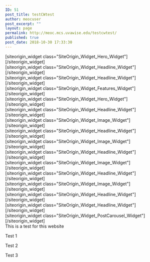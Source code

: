 ```yaml
---
ID: 51
post_title: testCWtest
author: meocuser
post_excerpt: ""
layout: page
permalink: http://meoc.mcs.uvawise.edu/testcwtest/
published: true
post_date: 2018-10-30 17:33:30
---
```

<div id="pl-51"  class="panel-layout" ><div id="pg-51-0"  class="panel-grid panel-has-style"  data-style="{&quot;background_display&quot;:&quot;tile&quot;,&quot;bottom_margin&quot;:&quot;0px&quot;,&quot;row_stretch&quot;:&quot;full-stretched&quot;}" ><div class="siteorigin-panels-stretch panel-row-style panel-row-style-for-51-0" data-stretch-type="full-stretched" ><div id="pgc-51-0-0"  class="panel-grid-cell"  data-weight="1" ><div id="panel-51-0-0-0" class="so-panel widget widget_sow-hero panel-first-child panel-last-child" data-index="0" data-style="{&quot;background_image_attachment&quot;:&quot;77&quot;,&quot;background_image_attachment_fallback&quot;:false,&quot;background_display&quot;:&quot;tile&quot;}" ><div class="panel-widget-style panel-widget-style-for-51-0-0-0" >[siteorigin_widget class="SiteOrigin_Widget_Hero_Widget"]<input type="hidden" value="{&quot;instance&quot;:{&quot;frames&quot;:[{&quot;content&quot;:&quot;&lt;h1 style=\&quot;text-align: center;\&quot;&gt;Beautifully Baked&lt;\/h1&gt;&lt;p style=\&quot;text-align: center;\&quot;&gt;[buttons]&lt;\/p&gt;&quot;,&quot;content_selected_editor&quot;:&quot;tinymce&quot;,&quot;buttons&quot;:[{&quot;button&quot;:{&quot;text&quot;:&quot;View Recipes&quot;,&quot;url&quot;:&quot;http:\/\/siteorigin.com&quot;,&quot;button_icon&quot;:{&quot;icon_selected&quot;:&quot;&quot;,&quot;icon_color&quot;:false,&quot;icon&quot;:0,&quot;so_field_container_state&quot;:&quot;closed&quot;},&quot;design&quot;:{&quot;align&quot;:&quot;center&quot;,&quot;theme&quot;:&quot;wire&quot;,&quot;button_color&quot;:&quot;#ffffff&quot;,&quot;text_color&quot;:&quot;#c75d5d&quot;,&quot;hover&quot;:true,&quot;font_size&quot;:&quot;1.3&quot;,&quot;rounding&quot;:&quot;0&quot;,&quot;padding&quot;:&quot;1&quot;,&quot;so_field_container_state&quot;:&quot;open&quot;},&quot;attributes&quot;:{&quot;id&quot;:&quot;&quot;,&quot;title&quot;:&quot;&quot;,&quot;onclick&quot;:&quot;&quot;,&quot;so_field_container_state&quot;:&quot;closed&quot;},&quot;new_window&quot;:false}}],&quot;background&quot;:{&quot;image&quot;:false,&quot;image_fallback&quot;:&quot;https:\/\/layouts.siteorigin.com\/wp-content\/uploads\/2016\/05\/brussels-804053.jpg#2160x1440&quot;,&quot;opacity&quot;:85,&quot;color&quot;:&quot;#444444&quot;,&quot;url&quot;:&quot;&quot;,&quot;so_field_container_state&quot;:&quot;open&quot;,&quot;new_window&quot;:false,&quot;videos&quot;:[]}}],&quot;controls&quot;:{&quot;speed&quot;:800,&quot;timeout&quot;:8000,&quot;nav_color_hex&quot;:&quot;#FFFFFF&quot;,&quot;nav_style&quot;:&quot;thin&quot;,&quot;nav_size&quot;:25,&quot;so_field_container_state&quot;:&quot;closed&quot;},&quot;design&quot;:{&quot;height&quot;:false,&quot;height_unit&quot;:&quot;px&quot;,&quot;padding&quot;:&quot;200px&quot;,&quot;padding_unit&quot;:&quot;px&quot;,&quot;extra_top_padding&quot;:&quot;0px&quot;,&quot;extra_top_padding_unit&quot;:&quot;px&quot;,&quot;padding_sides&quot;:&quot;20px&quot;,&quot;padding_sides_unit&quot;:&quot;px&quot;,&quot;width&quot;:&quot;1280px&quot;,&quot;width_unit&quot;:&quot;px&quot;,&quot;heading_font&quot;:&quot;Open Sans:600&quot;,&quot;heading_color&quot;:&quot;#FFFFFF&quot;,&quot;heading_size&quot;:&quot;64px&quot;,&quot;heading_size_unit&quot;:&quot;px&quot;,&quot;heading_shadow&quot;:0,&quot;text_size&quot;:&quot;64px&quot;,&quot;text_size_unit&quot;:&quot;px&quot;,&quot;text_color&quot;:&quot;#F6F6F6&quot;,&quot;so_field_container_state&quot;:&quot;closed&quot;},&quot;_sow_form_id&quot;:&quot;5739f153d923f&quot;,&quot;id&quot;:&quot;sow-hero-5110000&quot;,&quot;option_name&quot;:&quot;widget_sow-hero&quot;},&quot;args&quot;:{&quot;before_widget&quot;:&quot;&lt;div id=\&quot;panel-51-0-0-0\&quot; class=\&quot;so-panel widget widget_sow-hero panel-first-child panel-last-child\&quot; data-index=\&quot;0\&quot; data-style=\&quot;{&amp;quot;background_image_attachment&amp;quot;:&amp;quot;77&amp;quot;,&amp;quot;background_image_attachment_fallback&amp;quot;:false,&amp;quot;background_display&amp;quot;:&amp;quot;tile&amp;quot;}\&quot; &gt;&lt;div class=\&quot;panel-widget-style panel-widget-style-for-51-0-0-0\&quot; &gt;&quot;,&quot;after_widget&quot;:&quot;&lt;\/div&gt;&lt;\/div&gt;&quot;,&quot;before_title&quot;:&quot;&lt;h3 class=\&quot;widget-title\&quot;&gt;&quot;,&quot;after_title&quot;:&quot;&lt;\/h3&gt;&quot;,&quot;widget_id&quot;:&quot;widget-0-0-0&quot;}}" />[/siteorigin_widget]</div></div></div></div></div><div id="pg-51-1"  class="panel-grid panel-has-style"  data-style="{&quot;padding&quot;:&quot;3%&quot;,&quot;background&quot;:&quot;#e5d96b&quot;,&quot;background_display&quot;:&quot;tile&quot;,&quot;row_stretch&quot;:&quot;full-stretched&quot;}" ><div class="siteorigin-panels-stretch panel-row-style panel-row-style-for-51-1" data-stretch-type="full-stretched" ><div id="pgc-51-1-0"  class="panel-grid-cell"  data-weight="1" ><div id="panel-51-1-0-0" class="so-panel widget widget_sow-headline panel-first-child panel-last-child" data-index="1" data-style="{&quot;background_display&quot;:&quot;tile&quot;}" >[siteorigin_widget class="SiteOrigin_Widget_Headline_Widget"]<input type="hidden" value="{&quot;instance&quot;:{&quot;headline&quot;:{&quot;text&quot;:&quot;\&quot;If it&#039;s beautifully baked and deliciously decadent, we will teach you how\&quot;&quot;,&quot;tag&quot;:&quot;h1&quot;,&quot;font&quot;:&quot;Open Sans:300&quot;,&quot;color&quot;:&quot;#ffffff&quot;,&quot;align&quot;:&quot;center&quot;,&quot;so_field_container_state&quot;:&quot;open&quot;},&quot;sub_headline&quot;:{&quot;text&quot;:&quot;&quot;,&quot;tag&quot;:&quot;h3&quot;,&quot;font&quot;:&quot;default&quot;,&quot;color&quot;:&quot;#000000&quot;,&quot;align&quot;:&quot;center&quot;,&quot;so_field_container_state&quot;:&quot;closed&quot;},&quot;divider&quot;:{&quot;style&quot;:&quot;none&quot;,&quot;weight&quot;:&quot;thin&quot;,&quot;color&quot;:&quot;#EEEEEE&quot;,&quot;side_margin&quot;:&quot;60px&quot;,&quot;side_margin_unit&quot;:&quot;px&quot;,&quot;top_margin&quot;:&quot;20px&quot;,&quot;top_margin_unit&quot;:&quot;px&quot;,&quot;so_field_container_state&quot;:&quot;closed&quot;},&quot;_sow_form_id&quot;:&quot;5739fbe9eea7e&quot;,&quot;id&quot;:&quot;sow-headline-5110001&quot;,&quot;option_name&quot;:&quot;widget_sow-headline&quot;},&quot;args&quot;:{&quot;before_widget&quot;:&quot;&lt;div id=\&quot;panel-51-1-0-0\&quot; class=\&quot;so-panel widget widget_sow-headline panel-first-child panel-last-child\&quot; data-index=\&quot;1\&quot; data-style=\&quot;{&amp;quot;background_display&amp;quot;:&amp;quot;tile&amp;quot;}\&quot; &gt;&quot;,&quot;after_widget&quot;:&quot;&lt;\/div&gt;&quot;,&quot;before_title&quot;:&quot;&lt;h3 class=\&quot;widget-title\&quot;&gt;&quot;,&quot;after_title&quot;:&quot;&lt;\/h3&gt;&quot;,&quot;widget_id&quot;:&quot;widget-1-0-0&quot;}}" />[/siteorigin_widget]</div></div></div></div><div id="pg-51-2"  class="panel-grid panel-has-style"  data-style="{&quot;padding&quot;:&quot;2%&quot;,&quot;background_display&quot;:&quot;tile&quot;,&quot;bottom_margin&quot;:&quot;5%&quot;,&quot;row_stretch&quot;:&quot;full&quot;}" ><div class="siteorigin-panels-stretch panel-row-style panel-row-style-for-51-2" data-stretch-type="full" ><div id="pgc-51-2-0"  class="panel-grid-cell"  data-weight="1" ><div id="panel-51-2-0-0" class="so-panel widget widget_sow-headline panel-first-child" data-index="2" data-style="{&quot;background_display&quot;:&quot;tile&quot;}" >[siteorigin_widget class="SiteOrigin_Widget_Headline_Widget"]<input type="hidden" value="{&quot;instance&quot;:{&quot;headline&quot;:{&quot;text&quot;:&quot;Services&quot;,&quot;tag&quot;:&quot;h1&quot;,&quot;font&quot;:&quot;Open Sans:300&quot;,&quot;color&quot;:&quot;#333333&quot;,&quot;align&quot;:&quot;center&quot;,&quot;so_field_container_state&quot;:&quot;open&quot;},&quot;sub_headline&quot;:{&quot;text&quot;:&quot;&quot;,&quot;tag&quot;:&quot;h3&quot;,&quot;font&quot;:&quot;default&quot;,&quot;color&quot;:&quot;#000000&quot;,&quot;align&quot;:&quot;center&quot;,&quot;so_field_container_state&quot;:&quot;closed&quot;},&quot;divider&quot;:{&quot;style&quot;:&quot;none&quot;,&quot;weight&quot;:&quot;thin&quot;,&quot;color&quot;:&quot;#EEEEEE&quot;,&quot;side_margin&quot;:&quot;60px&quot;,&quot;side_margin_unit&quot;:&quot;px&quot;,&quot;top_margin&quot;:&quot;20px&quot;,&quot;top_margin_unit&quot;:&quot;px&quot;,&quot;so_field_container_state&quot;:&quot;closed&quot;},&quot;_sow_form_id&quot;:&quot;573b3da0957b7&quot;,&quot;id&quot;:&quot;sow-headline-5110002&quot;,&quot;option_name&quot;:&quot;widget_sow-headline&quot;},&quot;args&quot;:{&quot;before_widget&quot;:&quot;&lt;div id=\&quot;panel-51-2-0-0\&quot; class=\&quot;so-panel widget widget_sow-headline panel-first-child\&quot; data-index=\&quot;2\&quot; data-style=\&quot;{&amp;quot;background_display&amp;quot;:&amp;quot;tile&amp;quot;}\&quot; &gt;&quot;,&quot;after_widget&quot;:&quot;&lt;\/div&gt;&quot;,&quot;before_title&quot;:&quot;&lt;h3 class=\&quot;widget-title\&quot;&gt;&quot;,&quot;after_title&quot;:&quot;&lt;\/h3&gt;&quot;,&quot;widget_id&quot;:&quot;widget-2-0-0&quot;}}" />[/siteorigin_widget]</div><div id="panel-51-2-0-1" class="so-panel widget widget_sow-features panel-last-child" data-index="3" data-style="{&quot;background_display&quot;:&quot;tile&quot;}" >[siteorigin_widget class="SiteOrigin_Widget_Features_Widget"]<input type="hidden" value="{&quot;instance&quot;:{&quot;features&quot;:[{&quot;container_color&quot;:&quot;#e5d96b&quot;,&quot;container_position&quot;:&quot;top&quot;,&quot;icon&quot;:&quot;fontawesome-file-text-o&quot;,&quot;icon_title&quot;:&quot;&quot;,&quot;icon_color&quot;:&quot;#FFFFFF&quot;,&quot;icon_image&quot;:0,&quot;icon_image_size&quot;:&quot;full&quot;,&quot;title&quot;:&quot;Recipes&quot;,&quot;text&quot;:&quot;At vero eos et accusamus et iusto odio dignissimos ducimus qui blanditiis praesentium voluptatum&quot;,&quot;text_selected_editor&quot;:&quot;tinymce&quot;,&quot;more_text&quot;:&quot;&quot;,&quot;more_url&quot;:&quot;&quot;},{&quot;container_color&quot;:&quot;#e5d96b&quot;,&quot;container_position&quot;:&quot;top&quot;,&quot;icon&quot;:&quot;fontawesome-birthday-cake&quot;,&quot;icon_title&quot;:&quot;&quot;,&quot;icon_color&quot;:&quot;#FFFFFF&quot;,&quot;icon_image&quot;:0,&quot;icon_image_size&quot;:&quot;full&quot;,&quot;title&quot;:&quot;Lessons&quot;,&quot;text&quot;:&quot;At vero eos et accusamus et iusto odio dignissimos ducimus qui blanditiis praesentium voluptatum&quot;,&quot;text_selected_editor&quot;:&quot;tinymce&quot;,&quot;more_text&quot;:&quot;&quot;,&quot;more_url&quot;:&quot;&quot;},{&quot;container_color&quot;:&quot;#e5d96b&quot;,&quot;container_position&quot;:&quot;top&quot;,&quot;icon&quot;:&quot;fontawesome-shopping-cart&quot;,&quot;icon_title&quot;:&quot;&quot;,&quot;icon_color&quot;:&quot;#FFFFFF&quot;,&quot;icon_image&quot;:0,&quot;icon_image_size&quot;:&quot;full&quot;,&quot;title&quot;:&quot;Products&quot;,&quot;text&quot;:&quot;At vero eos et accusamus et iusto odio dignissimos ducimus qui blanditiis praesentium voluptatum&quot;,&quot;text_selected_editor&quot;:&quot;tinymce&quot;,&quot;more_text&quot;:&quot;&quot;,&quot;more_url&quot;:&quot;&quot;}],&quot;fonts&quot;:{&quot;title_options&quot;:{&quot;font&quot;:&quot;default&quot;,&quot;size&quot;:false,&quot;size_unit&quot;:&quot;px&quot;,&quot;color&quot;:false,&quot;so_field_container_state&quot;:&quot;closed&quot;},&quot;text_options&quot;:{&quot;font&quot;:&quot;default&quot;,&quot;size&quot;:false,&quot;size_unit&quot;:&quot;px&quot;,&quot;color&quot;:false,&quot;so_field_container_state&quot;:&quot;closed&quot;},&quot;more_text_options&quot;:{&quot;font&quot;:&quot;default&quot;,&quot;size&quot;:false,&quot;size_unit&quot;:&quot;px&quot;,&quot;color&quot;:false,&quot;so_field_container_state&quot;:&quot;closed&quot;},&quot;so_field_container_state&quot;:&quot;closed&quot;},&quot;container_shape&quot;:&quot;sticker&quot;,&quot;container_size&quot;:&quot;185px&quot;,&quot;container_size_unit&quot;:&quot;px&quot;,&quot;icon_size&quot;:&quot;70px&quot;,&quot;icon_size_unit&quot;:&quot;px&quot;,&quot;per_row&quot;:3,&quot;responsive&quot;:true,&quot;_sow_form_id&quot;:&quot;573a04512e7d7&quot;,&quot;title_link&quot;:false,&quot;icon_link&quot;:false,&quot;new_window&quot;:false,&quot;id&quot;:&quot;sow-features-5110003&quot;,&quot;option_name&quot;:&quot;widget_sow-features&quot;},&quot;args&quot;:{&quot;before_widget&quot;:&quot;&lt;div id=\&quot;panel-51-2-0-1\&quot; class=\&quot;so-panel widget widget_sow-features panel-last-child\&quot; data-index=\&quot;3\&quot; data-style=\&quot;{&amp;quot;background_display&amp;quot;:&amp;quot;tile&amp;quot;}\&quot; &gt;&quot;,&quot;after_widget&quot;:&quot;&lt;\/div&gt;&quot;,&quot;before_title&quot;:&quot;&lt;h3 class=\&quot;widget-title\&quot;&gt;&quot;,&quot;after_title&quot;:&quot;&lt;\/h3&gt;&quot;,&quot;widget_id&quot;:&quot;widget-2-0-1&quot;}}" />[/siteorigin_widget]</div></div></div></div><div id="pg-51-3"  class="panel-grid panel-has-style"  data-style="{&quot;background_display&quot;:&quot;tile&quot;,&quot;row_stretch&quot;:&quot;full-stretched&quot;}" ><div class="siteorigin-panels-stretch panel-row-style panel-row-style-for-51-3" data-stretch-type="full-stretched" ><div id="pgc-51-3-0"  class="panel-grid-cell"  data-weight="1" ><div id="panel-51-3-0-0" class="so-panel widget widget_sow-hero panel-first-child panel-last-child" data-index="4" data-style="{&quot;background_display&quot;:&quot;tile&quot;}" >[siteorigin_widget class="SiteOrigin_Widget_Hero_Widget"]<input type="hidden" value="{&quot;instance&quot;:{&quot;frames&quot;:[{&quot;content&quot;:&quot;&lt;h1 style=\&quot;text-align: center;\&quot;&gt;\&quot;You only live once, lick the bowl\&quot;&lt;\/h1&gt;&quot;,&quot;content_selected_editor&quot;:&quot;tinymce&quot;,&quot;buttons&quot;:[{&quot;button&quot;:{&quot;text&quot;:&quot;View Recipes&quot;,&quot;url&quot;:&quot;http:\/\/siteorigin.com&quot;,&quot;button_icon&quot;:{&quot;icon_selected&quot;:&quot;&quot;,&quot;icon_color&quot;:false,&quot;icon&quot;:0,&quot;so_field_container_state&quot;:&quot;closed&quot;},&quot;design&quot;:{&quot;align&quot;:&quot;center&quot;,&quot;theme&quot;:&quot;wire&quot;,&quot;button_color&quot;:&quot;#ffffff&quot;,&quot;text_color&quot;:&quot;#d9b435&quot;,&quot;hover&quot;:true,&quot;font_size&quot;:&quot;1.3&quot;,&quot;rounding&quot;:&quot;0&quot;,&quot;padding&quot;:&quot;1&quot;,&quot;so_field_container_state&quot;:&quot;open&quot;},&quot;attributes&quot;:{&quot;id&quot;:&quot;&quot;,&quot;title&quot;:&quot;&quot;,&quot;onclick&quot;:&quot;&quot;,&quot;so_field_container_state&quot;:&quot;closed&quot;},&quot;new_window&quot;:false}}],&quot;background&quot;:{&quot;image&quot;:false,&quot;image_fallback&quot;:&quot;https:\/\/layouts.siteorigin.com\/wp-content\/uploads\/2016\/05\/wafer-1268925_1920.jpg#1920x1440&quot;,&quot;opacity&quot;:85,&quot;color&quot;:&quot;#444444&quot;,&quot;url&quot;:&quot;&quot;,&quot;so_field_container_state&quot;:&quot;open&quot;,&quot;new_window&quot;:false,&quot;videos&quot;:[]}}],&quot;controls&quot;:{&quot;speed&quot;:800,&quot;timeout&quot;:8000,&quot;nav_color_hex&quot;:&quot;#FFFFFF&quot;,&quot;nav_style&quot;:&quot;thin&quot;,&quot;nav_size&quot;:25,&quot;so_field_container_state&quot;:&quot;closed&quot;},&quot;design&quot;:{&quot;height&quot;:false,&quot;height_unit&quot;:&quot;px&quot;,&quot;padding&quot;:&quot;150px&quot;,&quot;padding_unit&quot;:&quot;px&quot;,&quot;extra_top_padding&quot;:&quot;0px&quot;,&quot;extra_top_padding_unit&quot;:&quot;px&quot;,&quot;padding_sides&quot;:&quot;20px&quot;,&quot;padding_sides_unit&quot;:&quot;px&quot;,&quot;width&quot;:&quot;1280px&quot;,&quot;width_unit&quot;:&quot;px&quot;,&quot;heading_font&quot;:&quot;Open Sans:300&quot;,&quot;heading_color&quot;:&quot;#FFFFFF&quot;,&quot;heading_size&quot;:&quot;48px&quot;,&quot;heading_size_unit&quot;:&quot;px&quot;,&quot;heading_shadow&quot;:0,&quot;text_size&quot;:&quot;48px&quot;,&quot;text_size_unit&quot;:&quot;px&quot;,&quot;text_color&quot;:&quot;#F6F6F6&quot;,&quot;so_field_container_state&quot;:&quot;open&quot;},&quot;_sow_form_id&quot;:&quot;573a144210955&quot;,&quot;id&quot;:&quot;sow-hero-5110004&quot;,&quot;option_name&quot;:&quot;widget_sow-hero&quot;},&quot;args&quot;:{&quot;before_widget&quot;:&quot;&lt;div id=\&quot;panel-51-3-0-0\&quot; class=\&quot;so-panel widget widget_sow-hero panel-first-child panel-last-child\&quot; data-index=\&quot;4\&quot; data-style=\&quot;{&amp;quot;background_display&amp;quot;:&amp;quot;tile&amp;quot;}\&quot; &gt;&quot;,&quot;after_widget&quot;:&quot;&lt;\/div&gt;&quot;,&quot;before_title&quot;:&quot;&lt;h3 class=\&quot;widget-title\&quot;&gt;&quot;,&quot;after_title&quot;:&quot;&lt;\/h3&gt;&quot;,&quot;widget_id&quot;:&quot;widget-3-0-0&quot;}}" />[/siteorigin_widget]</div></div></div></div><div id="pg-51-4"  class="panel-grid panel-has-style"  data-style="{&quot;padding&quot;:&quot;2%&quot;,&quot;background_display&quot;:&quot;tile&quot;,&quot;bottom_margin&quot;:&quot;2%&quot;}" ><div class="panel-row-style panel-row-style-for-51-4" ><div id="pgc-51-4-0"  class="panel-grid-cell"  data-weight="1" ><div id="panel-51-4-0-0" class="so-panel widget widget_sow-headline panel-first-child panel-last-child" data-index="5" data-style="{&quot;background_display&quot;:&quot;tile&quot;}" >[siteorigin_widget class="SiteOrigin_Widget_Headline_Widget"]<input type="hidden" value="{&quot;instance&quot;:{&quot;headline&quot;:{&quot;text&quot;:&quot;Categories&quot;,&quot;tag&quot;:&quot;h1&quot;,&quot;font&quot;:&quot;Open Sans:300&quot;,&quot;color&quot;:&quot;#333333&quot;,&quot;align&quot;:&quot;center&quot;,&quot;so_field_container_state&quot;:&quot;open&quot;},&quot;sub_headline&quot;:{&quot;text&quot;:&quot;&quot;,&quot;tag&quot;:&quot;h3&quot;,&quot;font&quot;:&quot;default&quot;,&quot;color&quot;:&quot;#000000&quot;,&quot;align&quot;:&quot;center&quot;,&quot;so_field_container_state&quot;:&quot;closed&quot;},&quot;divider&quot;:{&quot;style&quot;:&quot;none&quot;,&quot;weight&quot;:&quot;thin&quot;,&quot;color&quot;:&quot;#EEEEEE&quot;,&quot;side_margin&quot;:&quot;60px&quot;,&quot;side_margin_unit&quot;:&quot;px&quot;,&quot;top_margin&quot;:&quot;20px&quot;,&quot;top_margin_unit&quot;:&quot;px&quot;,&quot;so_field_container_state&quot;:&quot;closed&quot;},&quot;_sow_form_id&quot;:&quot;573a217b4849e&quot;,&quot;id&quot;:&quot;sow-headline-5110005&quot;,&quot;option_name&quot;:&quot;widget_sow-headline&quot;},&quot;args&quot;:{&quot;before_widget&quot;:&quot;&lt;div id=\&quot;panel-51-4-0-0\&quot; class=\&quot;so-panel widget widget_sow-headline panel-first-child panel-last-child\&quot; data-index=\&quot;5\&quot; data-style=\&quot;{&amp;quot;background_display&amp;quot;:&amp;quot;tile&amp;quot;}\&quot; &gt;&quot;,&quot;after_widget&quot;:&quot;&lt;\/div&gt;&quot;,&quot;before_title&quot;:&quot;&lt;h3 class=\&quot;widget-title\&quot;&gt;&quot;,&quot;after_title&quot;:&quot;&lt;\/h3&gt;&quot;,&quot;widget_id&quot;:&quot;widget-4-0-0&quot;}}" />[/siteorigin_widget]</div></div></div></div><div id="pg-51-5"  class="panel-grid panel-no-style" ><div id="pgc-51-5-0"  class="panel-grid-cell"  data-weight="0.25" ><div id="panel-51-5-0-0" class="so-panel widget widget_sow-image panel-first-child" data-index="6" data-style="{&quot;background_display&quot;:&quot;tile&quot;}" >[siteorigin_widget class="SiteOrigin_Widget_Image_Widget"]<input type="hidden" value="{&quot;instance&quot;:{&quot;image&quot;:false,&quot;image_fallback&quot;:&quot;https:\/\/layouts.siteorigin.com\/wp-content\/uploads\/2016\/05\/cookies-1377586_640.jpg#640x426&quot;,&quot;size&quot;:&quot;full&quot;,&quot;title&quot;:&quot;&quot;,&quot;alt&quot;:&quot;&quot;,&quot;url&quot;:&quot;&quot;,&quot;bound&quot;:true,&quot;_sow_form_id&quot;:&quot;573a2457453a4&quot;,&quot;new_window&quot;:false,&quot;full_width&quot;:false,&quot;id&quot;:&quot;sow-image-5110006&quot;,&quot;option_name&quot;:&quot;widget_sow-image&quot;},&quot;args&quot;:{&quot;before_widget&quot;:&quot;&lt;div id=\&quot;panel-51-5-0-0\&quot; class=\&quot;so-panel widget widget_sow-image panel-first-child\&quot; data-index=\&quot;6\&quot; data-style=\&quot;{&amp;quot;background_display&amp;quot;:&amp;quot;tile&amp;quot;}\&quot; &gt;&quot;,&quot;after_widget&quot;:&quot;&lt;\/div&gt;&quot;,&quot;before_title&quot;:&quot;&lt;h3 class=\&quot;widget-title\&quot;&gt;&quot;,&quot;after_title&quot;:&quot;&lt;\/h3&gt;&quot;,&quot;widget_id&quot;:&quot;widget-5-0-0&quot;}}" />[/siteorigin_widget]</div><div id="panel-51-5-0-1" class="so-panel widget widget_sow-headline panel-last-child" data-index="7" data-style="{&quot;background_display&quot;:&quot;tile&quot;}" >[siteorigin_widget class="SiteOrigin_Widget_Headline_Widget"]<input type="hidden" value="{&quot;instance&quot;:{&quot;headline&quot;:{&quot;text&quot;:&quot;Cookies&quot;,&quot;tag&quot;:&quot;h2&quot;,&quot;font&quot;:&quot;Open Sans:300&quot;,&quot;color&quot;:&quot;#333333&quot;,&quot;align&quot;:&quot;center&quot;,&quot;so_field_container_state&quot;:&quot;open&quot;},&quot;sub_headline&quot;:{&quot;text&quot;:&quot;Sed ut perspiciatis unde omnis iste natus error sit voluptatem accusantium doloremque laudantium.&quot;,&quot;tag&quot;:&quot;h3&quot;,&quot;font&quot;:&quot;Open Sans:300&quot;,&quot;color&quot;:&quot;#333333&quot;,&quot;align&quot;:&quot;center&quot;,&quot;so_field_container_state&quot;:&quot;open&quot;},&quot;divider&quot;:{&quot;style&quot;:&quot;solid&quot;,&quot;weight&quot;:&quot;thin&quot;,&quot;color&quot;:&quot;#EEEEEE&quot;,&quot;so_field_container_state&quot;:&quot;closed&quot;},&quot;_sow_form_id&quot;:&quot;573a2554e2f85&quot;,&quot;id&quot;:&quot;sow-headline-5110007&quot;,&quot;option_name&quot;:&quot;widget_sow-headline&quot;},&quot;args&quot;:{&quot;before_widget&quot;:&quot;&lt;div id=\&quot;panel-51-5-0-1\&quot; class=\&quot;so-panel widget widget_sow-headline panel-last-child\&quot; data-index=\&quot;7\&quot; data-style=\&quot;{&amp;quot;background_display&amp;quot;:&amp;quot;tile&amp;quot;}\&quot; &gt;&quot;,&quot;after_widget&quot;:&quot;&lt;\/div&gt;&quot;,&quot;before_title&quot;:&quot;&lt;h3 class=\&quot;widget-title\&quot;&gt;&quot;,&quot;after_title&quot;:&quot;&lt;\/h3&gt;&quot;,&quot;widget_id&quot;:&quot;widget-5-0-1&quot;}}" />[/siteorigin_widget]</div></div><div id="pgc-51-5-1"  class="panel-grid-cell"  data-weight="0.25" ><div id="panel-51-5-1-0" class="so-panel widget widget_sow-image panel-first-child" data-index="8" data-style="{&quot;background_display&quot;:&quot;tile&quot;}" >[siteorigin_widget class="SiteOrigin_Widget_Image_Widget"]<input type="hidden" value="{&quot;instance&quot;:{&quot;image&quot;:false,&quot;image_fallback&quot;:&quot;https:\/\/layouts.siteorigin.com\/wp-content\/uploads\/2016\/05\/dough-943245_1920.jpg#1920x1255&quot;,&quot;size&quot;:&quot;full&quot;,&quot;title&quot;:&quot;&quot;,&quot;alt&quot;:&quot;&quot;,&quot;url&quot;:&quot;&quot;,&quot;bound&quot;:true,&quot;_sow_form_id&quot;:&quot;573a24e44efe9&quot;,&quot;new_window&quot;:false,&quot;full_width&quot;:false,&quot;id&quot;:&quot;sow-image-5110008&quot;,&quot;option_name&quot;:&quot;widget_sow-image&quot;},&quot;args&quot;:{&quot;before_widget&quot;:&quot;&lt;div id=\&quot;panel-51-5-1-0\&quot; class=\&quot;so-panel widget widget_sow-image panel-first-child\&quot; data-index=\&quot;8\&quot; data-style=\&quot;{&amp;quot;background_display&amp;quot;:&amp;quot;tile&amp;quot;}\&quot; &gt;&quot;,&quot;after_widget&quot;:&quot;&lt;\/div&gt;&quot;,&quot;before_title&quot;:&quot;&lt;h3 class=\&quot;widget-title\&quot;&gt;&quot;,&quot;after_title&quot;:&quot;&lt;\/h3&gt;&quot;,&quot;widget_id&quot;:&quot;widget-5-1-0&quot;}}" />[/siteorigin_widget]</div><div id="panel-51-5-1-1" class="so-panel widget widget_sow-headline panel-last-child" data-index="9" data-style="{&quot;background_display&quot;:&quot;tile&quot;}" >[siteorigin_widget class="SiteOrigin_Widget_Headline_Widget"]<input type="hidden" value="{&quot;instance&quot;:{&quot;headline&quot;:{&quot;text&quot;:&quot;Bread&quot;,&quot;tag&quot;:&quot;h2&quot;,&quot;font&quot;:&quot;Open Sans:300&quot;,&quot;color&quot;:&quot;#333333&quot;,&quot;align&quot;:&quot;center&quot;,&quot;so_field_container_state&quot;:&quot;open&quot;},&quot;sub_headline&quot;:{&quot;text&quot;:&quot;Sed ut perspiciatis unde omnis iste natus error sit voluptatem accusantium doloremque laudantium.&quot;,&quot;tag&quot;:&quot;h3&quot;,&quot;font&quot;:&quot;Open Sans:300&quot;,&quot;color&quot;:&quot;#333333&quot;,&quot;align&quot;:&quot;center&quot;,&quot;so_field_container_state&quot;:&quot;open&quot;},&quot;divider&quot;:{&quot;style&quot;:&quot;solid&quot;,&quot;weight&quot;:&quot;thin&quot;,&quot;color&quot;:&quot;#EEEEEE&quot;,&quot;so_field_container_state&quot;:&quot;closed&quot;},&quot;_sow_form_id&quot;:&quot;573a2614a386a&quot;,&quot;id&quot;:&quot;sow-headline-5110009&quot;,&quot;option_name&quot;:&quot;widget_sow-headline&quot;},&quot;args&quot;:{&quot;before_widget&quot;:&quot;&lt;div id=\&quot;panel-51-5-1-1\&quot; class=\&quot;so-panel widget widget_sow-headline panel-last-child\&quot; data-index=\&quot;9\&quot; data-style=\&quot;{&amp;quot;background_display&amp;quot;:&amp;quot;tile&amp;quot;}\&quot; &gt;&quot;,&quot;after_widget&quot;:&quot;&lt;\/div&gt;&quot;,&quot;before_title&quot;:&quot;&lt;h3 class=\&quot;widget-title\&quot;&gt;&quot;,&quot;after_title&quot;:&quot;&lt;\/h3&gt;&quot;,&quot;widget_id&quot;:&quot;widget-5-1-1&quot;}}" />[/siteorigin_widget]</div></div><div id="pgc-51-5-2"  class="panel-grid-cell"  data-weight="0.25" ><div id="panel-51-5-2-0" class="so-panel widget widget_sow-image panel-first-child" data-index="10" data-style="{&quot;background_display&quot;:&quot;tile&quot;}" >[siteorigin_widget class="SiteOrigin_Widget_Image_Widget"]<input type="hidden" value="{&quot;instance&quot;:{&quot;image&quot;:false,&quot;image_fallback&quot;:&quot;https:\/\/layouts.siteorigin.com\/wp-content\/uploads\/2016\/05\/birthday-1073573_640.jpg#640x428&quot;,&quot;size&quot;:&quot;full&quot;,&quot;title&quot;:&quot;&quot;,&quot;alt&quot;:&quot;&quot;,&quot;url&quot;:&quot;&quot;,&quot;bound&quot;:true,&quot;_sow_form_id&quot;:&quot;573a271fd4c8a&quot;,&quot;new_window&quot;:false,&quot;full_width&quot;:false,&quot;id&quot;:&quot;sow-image-5110010&quot;,&quot;option_name&quot;:&quot;widget_sow-image&quot;},&quot;args&quot;:{&quot;before_widget&quot;:&quot;&lt;div id=\&quot;panel-51-5-2-0\&quot; class=\&quot;so-panel widget widget_sow-image panel-first-child\&quot; data-index=\&quot;10\&quot; data-style=\&quot;{&amp;quot;background_display&amp;quot;:&amp;quot;tile&amp;quot;}\&quot; &gt;&quot;,&quot;after_widget&quot;:&quot;&lt;\/div&gt;&quot;,&quot;before_title&quot;:&quot;&lt;h3 class=\&quot;widget-title\&quot;&gt;&quot;,&quot;after_title&quot;:&quot;&lt;\/h3&gt;&quot;,&quot;widget_id&quot;:&quot;widget-5-2-0&quot;}}" />[/siteorigin_widget]</div><div id="panel-51-5-2-1" class="so-panel widget widget_sow-headline panel-last-child" data-index="11" data-style="{&quot;background_display&quot;:&quot;tile&quot;}" >[siteorigin_widget class="SiteOrigin_Widget_Headline_Widget"]<input type="hidden" value="{&quot;instance&quot;:{&quot;headline&quot;:{&quot;text&quot;:&quot;Cakes&quot;,&quot;tag&quot;:&quot;h2&quot;,&quot;font&quot;:&quot;Open Sans:300&quot;,&quot;color&quot;:&quot;#333333&quot;,&quot;align&quot;:&quot;center&quot;,&quot;so_field_container_state&quot;:&quot;open&quot;},&quot;sub_headline&quot;:{&quot;text&quot;:&quot;Sed ut perspiciatis unde omnis iste natus error sit voluptatem accusantium doloremque laudantium.&quot;,&quot;tag&quot;:&quot;h3&quot;,&quot;font&quot;:&quot;Open Sans:300&quot;,&quot;color&quot;:&quot;#333333&quot;,&quot;align&quot;:&quot;center&quot;,&quot;so_field_container_state&quot;:&quot;open&quot;},&quot;divider&quot;:{&quot;style&quot;:&quot;solid&quot;,&quot;weight&quot;:&quot;thin&quot;,&quot;color&quot;:&quot;#EEEEEE&quot;,&quot;so_field_container_state&quot;:&quot;closed&quot;},&quot;_sow_form_id&quot;:&quot;573a272162ff5&quot;,&quot;id&quot;:&quot;sow-headline-5110011&quot;,&quot;option_name&quot;:&quot;widget_sow-headline&quot;},&quot;args&quot;:{&quot;before_widget&quot;:&quot;&lt;div id=\&quot;panel-51-5-2-1\&quot; class=\&quot;so-panel widget widget_sow-headline panel-last-child\&quot; data-index=\&quot;11\&quot; data-style=\&quot;{&amp;quot;background_display&amp;quot;:&amp;quot;tile&amp;quot;}\&quot; &gt;&quot;,&quot;after_widget&quot;:&quot;&lt;\/div&gt;&quot;,&quot;before_title&quot;:&quot;&lt;h3 class=\&quot;widget-title\&quot;&gt;&quot;,&quot;after_title&quot;:&quot;&lt;\/h3&gt;&quot;,&quot;widget_id&quot;:&quot;widget-5-2-1&quot;}}" />[/siteorigin_widget]</div></div><div id="pgc-51-5-3"  class="panel-grid-cell"  data-weight="0.25" ><div id="panel-51-5-3-0" class="so-panel widget widget_sow-image panel-first-child" data-index="12" data-style="{&quot;background_display&quot;:&quot;tile&quot;}" >[siteorigin_widget class="SiteOrigin_Widget_Image_Widget"]<input type="hidden" value="{&quot;instance&quot;:{&quot;image&quot;:false,&quot;image_fallback&quot;:&quot;https:\/\/layouts.siteorigin.com\/wp-content\/uploads\/2016\/05\/donut-1233107_640.jpg#640x426&quot;,&quot;size&quot;:&quot;full&quot;,&quot;title&quot;:&quot;&quot;,&quot;alt&quot;:&quot;&quot;,&quot;url&quot;:&quot;&quot;,&quot;bound&quot;:true,&quot;_sow_form_id&quot;:&quot;573a277342d5d&quot;,&quot;new_window&quot;:false,&quot;full_width&quot;:false,&quot;id&quot;:&quot;sow-image-5110012&quot;,&quot;option_name&quot;:&quot;widget_sow-image&quot;},&quot;args&quot;:{&quot;before_widget&quot;:&quot;&lt;div id=\&quot;panel-51-5-3-0\&quot; class=\&quot;so-panel widget widget_sow-image panel-first-child\&quot; data-index=\&quot;12\&quot; data-style=\&quot;{&amp;quot;background_display&amp;quot;:&amp;quot;tile&amp;quot;}\&quot; &gt;&quot;,&quot;after_widget&quot;:&quot;&lt;\/div&gt;&quot;,&quot;before_title&quot;:&quot;&lt;h3 class=\&quot;widget-title\&quot;&gt;&quot;,&quot;after_title&quot;:&quot;&lt;\/h3&gt;&quot;,&quot;widget_id&quot;:&quot;widget-5-3-0&quot;}}" />[/siteorigin_widget]</div><div id="panel-51-5-3-1" class="so-panel widget widget_sow-headline panel-last-child" data-index="13" data-style="{&quot;background_display&quot;:&quot;tile&quot;}" >[siteorigin_widget class="SiteOrigin_Widget_Headline_Widget"]<input type="hidden" value="{&quot;instance&quot;:{&quot;headline&quot;:{&quot;text&quot;:&quot;Donuts&quot;,&quot;tag&quot;:&quot;h2&quot;,&quot;font&quot;:&quot;Open Sans:300&quot;,&quot;color&quot;:&quot;#333333&quot;,&quot;align&quot;:&quot;center&quot;,&quot;so_field_container_state&quot;:&quot;open&quot;},&quot;sub_headline&quot;:{&quot;text&quot;:&quot;Sed ut perspiciatis unde omnis iste natus error sit voluptatem accusantium doloremque laudantium.&quot;,&quot;tag&quot;:&quot;h3&quot;,&quot;font&quot;:&quot;Open Sans:300&quot;,&quot;color&quot;:&quot;#333333&quot;,&quot;align&quot;:&quot;center&quot;,&quot;so_field_container_state&quot;:&quot;open&quot;},&quot;divider&quot;:{&quot;style&quot;:&quot;solid&quot;,&quot;weight&quot;:&quot;thin&quot;,&quot;color&quot;:&quot;#EEEEEE&quot;,&quot;so_field_container_state&quot;:&quot;closed&quot;},&quot;_sow_form_id&quot;:&quot;573a2776c8648&quot;,&quot;id&quot;:&quot;sow-headline-5110013&quot;,&quot;option_name&quot;:&quot;widget_sow-headline&quot;},&quot;args&quot;:{&quot;before_widget&quot;:&quot;&lt;div id=\&quot;panel-51-5-3-1\&quot; class=\&quot;so-panel widget widget_sow-headline panel-last-child\&quot; data-index=\&quot;13\&quot; data-style=\&quot;{&amp;quot;background_display&amp;quot;:&amp;quot;tile&amp;quot;}\&quot; &gt;&quot;,&quot;after_widget&quot;:&quot;&lt;\/div&gt;&quot;,&quot;before_title&quot;:&quot;&lt;h3 class=\&quot;widget-title\&quot;&gt;&quot;,&quot;after_title&quot;:&quot;&lt;\/h3&gt;&quot;,&quot;widget_id&quot;:&quot;widget-5-3-1&quot;}}" />[/siteorigin_widget]</div></div></div><div id="pg-51-6"  class="panel-grid panel-has-style"  data-style="{&quot;padding&quot;:&quot;5%&quot;,&quot;background&quot;:&quot;#fcfcfc&quot;,&quot;background_display&quot;:&quot;tile&quot;,&quot;row_stretch&quot;:&quot;full&quot;}" ><div class="siteorigin-panels-stretch panel-row-style panel-row-style-for-51-6" data-stretch-type="full" ><div id="pgc-51-6-0"  class="panel-grid-cell"  data-weight="1" ><div id="panel-51-6-0-0" class="so-panel widget widget_sow-headline panel-first-child" data-index="14" data-style="{&quot;background_display&quot;:&quot;tile&quot;}" >[siteorigin_widget class="SiteOrigin_Widget_Headline_Widget"]<input type="hidden" value="{&quot;instance&quot;:{&quot;headline&quot;:{&quot;text&quot;:&quot;Latest Recipes&quot;,&quot;tag&quot;:&quot;h1&quot;,&quot;font&quot;:&quot;Open Sans:300&quot;,&quot;color&quot;:&quot;#333333&quot;,&quot;align&quot;:&quot;center&quot;,&quot;so_field_container_state&quot;:&quot;open&quot;},&quot;sub_headline&quot;:{&quot;text&quot;:&quot;&quot;,&quot;tag&quot;:&quot;h3&quot;,&quot;font&quot;:&quot;Open Sans:300&quot;,&quot;color&quot;:&quot;#000000&quot;,&quot;align&quot;:&quot;center&quot;,&quot;so_field_container_state&quot;:&quot;open&quot;},&quot;divider&quot;:{&quot;style&quot;:&quot;none&quot;,&quot;weight&quot;:&quot;thin&quot;,&quot;color&quot;:&quot;#EEEEEE&quot;,&quot;so_field_container_state&quot;:&quot;open&quot;},&quot;_sow_form_id&quot;:&quot;573a27de7cc06&quot;,&quot;id&quot;:&quot;sow-headline-5110014&quot;,&quot;option_name&quot;:&quot;widget_sow-headline&quot;},&quot;args&quot;:{&quot;before_widget&quot;:&quot;&lt;div id=\&quot;panel-51-6-0-0\&quot; class=\&quot;so-panel widget widget_sow-headline panel-first-child\&quot; data-index=\&quot;14\&quot; data-style=\&quot;{&amp;quot;background_display&amp;quot;:&amp;quot;tile&amp;quot;}\&quot; &gt;&quot;,&quot;after_widget&quot;:&quot;&lt;\/div&gt;&quot;,&quot;before_title&quot;:&quot;&lt;h3 class=\&quot;widget-title\&quot;&gt;&quot;,&quot;after_title&quot;:&quot;&lt;\/h3&gt;&quot;,&quot;widget_id&quot;:&quot;widget-6-0-0&quot;}}" />[/siteorigin_widget]</div><div id="panel-51-6-0-1" class="so-panel widget widget_sow-post-carousel panel-last-child" data-index="15" data-style="{&quot;background_display&quot;:&quot;tile&quot;}" >[siteorigin_widget class="SiteOrigin_Widget_PostCarousel_Widget"]<input type="hidden" value="{&quot;instance&quot;:{&quot;title&quot;:&quot;&quot;,&quot;posts&quot;:&quot;post_type=_all&amp;post__in=433,434,442,443,445&amp;orderby=post__in&amp;order=ASC&amp;posts_per_page=&amp;sticky=&amp;additional=&quot;,&quot;_sow_form_id&quot;:&quot;573a0180376f7&quot;,&quot;default_thumbnail&quot;:false,&quot;id&quot;:&quot;sow-post-carousel-5110015&quot;,&quot;option_name&quot;:&quot;widget_sow-post-carousel&quot;},&quot;args&quot;:{&quot;before_widget&quot;:&quot;&lt;div id=\&quot;panel-51-6-0-1\&quot; class=\&quot;so-panel widget widget_sow-post-carousel panel-last-child\&quot; data-index=\&quot;15\&quot; data-style=\&quot;{&amp;quot;background_display&amp;quot;:&amp;quot;tile&amp;quot;}\&quot; &gt;&quot;,&quot;after_widget&quot;:&quot;&lt;\/div&gt;&quot;,&quot;before_title&quot;:&quot;&lt;h3 class=\&quot;widget-title\&quot;&gt;&quot;,&quot;after_title&quot;:&quot;&lt;\/h3&gt;&quot;,&quot;widget_id&quot;:&quot;widget-6-0-1&quot;}}" />[/siteorigin_widget]</div></div></div></div><div id="pg-51-7"  class="panel-grid panel-no-style" ><div id="pgc-51-7-0"  class="panel-grid-cell"  data-weight="1" ><div id="panel-51-7-0-0" class="so-panel widget widget_sow-editor panel-first-child panel-last-child" data-index="16" ><div class="so-widget-sow-editor so-widget-sow-editor-base">
<div class="siteorigin-widget-tinymce textwidget">
	This is a test for this website

Test 1

Test 2

Test 3</div>
</div></div></div></div></div>
